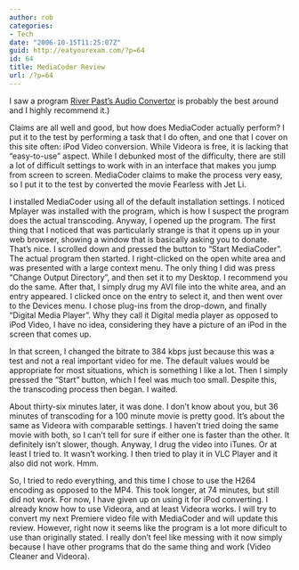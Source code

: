 ```yaml
---
author: rob
categories:
- Tech
date: "2006-10-15T11:25:07Z"
guid: http://eatyourexam.com/?p=64
id: 64
title: MediaCoder Review
url: /?p=64
---
```

I saw a program [River Past’s Audio Convertor](http://www.riverpast.com/en/prod/audioconverter/index.php) is probably the best around and I highly recommend it.)

Claims are all well and good, but how does MediaCoder actually perform? I put it to the test by performing a task that I do often, and one that I cover on this site often: iPod Video conversion. While Videora is free, it is lacking that “easy-to-use” aspect. While I debunked most of the difficulty, there are still a lot of difficult settings to work with in an interface that makes you jump from screen to screen. MediaCoder claims to make the process very easy, so I put it to the test by converted the movie Fearless with Jet Li.

I installed MediaCoder using all of the default installation settings. I noticed Mplayer was installed with the program, which is how I suspect the program does the actual transcoding. Anyway, I opened up the program. The first thing that I noticed that was particularly strange is that it opens up in your web browser, showing a window that is basically asking you to donate. That’s nice. I scrolled down and pressed the button to “Start MediaCoder”. The actual program then started. I right-clicked on the open white area and was presented with a large context menu. The only thing I did was press “Change Output Directory”, and then set it to my Desktop. I recommend you do the same. After that, I simply drug my AVI file into the white area, and an entry appeared. I clicked once on the entry to select it, and then went over to the Devices menu. I chose plug-ins from the drop-down, and finally “Digital Media Player”. Why they call it Digital media player as opposed to iPod Video, I have no idea, considering they have a picture of an iPod in the screen that comes up.

In that screen, I changed the bitrate to 384 kbps just because this was a test and not a real important video for me. The default values would be appropriate for most situations, which is something I like a lot. Then I simply pressed the “Start” button, which I feel was much too small. Despite this, the transcoding process then began. I waited.

About thirty-six minutes later, it was done. I don’t know about you, but 36 minutes of transcoding for a 100 minute movie is pretty good. It’s about the same as Videora with comparable settings. I haven’t tried doing the same movie with both, so I can’t tell for sure if either one is faster than the other. It definitely isn’t slower, though. Anyway, I drug the video into iTunes. Or at least I tried to. It wasn’t working. I then tried to play it in VLC Player and it also did not work. Hmm.

So, I tried to redo everything, and this time I chose to use the H264 encoding as opposed to the MP4. This took longer, at 74 minutes, but still did not work. For now, I have given up on using it for iPod converting. I already know how to use Videora, and at least Videora works. I will try to convert my next Premiere video file with MediaCoder and will update this review. However, right now it seems like the program is a lot more dificult to use than originally stated. I really don’t feel like messing with it now simply because I have other programs that do the same thing and work (Video Cleaner and Videora).